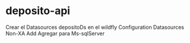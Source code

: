 # deposito-api
Crear el Datasources depositoDs en el wildfly
Configuration
Datasources
Non-XA
Add
Agregar para Ms-sqlServer
